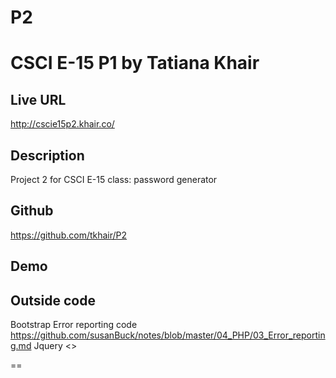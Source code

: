 P2
==

# CSCI E-15 P1 by Tatiana Khair

## Live URL
<http://cscie15p2.khair.co/>

## Description
Project 2 for CSCI E-15 class: password generator

## Github
<https://github.com/tkhair/P2>

## Demo

## Outside code
Bootstrap
Error reporting code <https://github.com/susanBuck/notes/blob/master/04_PHP/03_Error_reporting.md>
Jquery <>

==
